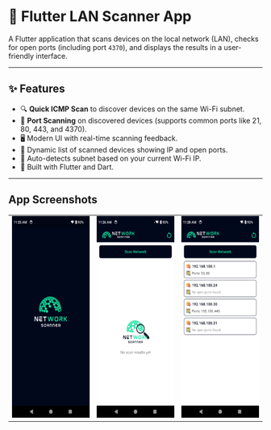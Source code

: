 # 📡 Flutter LAN Scanner App

A Flutter application that scans devices on the local network (LAN), checks for open ports (including port `4370`), and displays the results in a user-friendly interface.

---

## ✨ Features

- 🔍 **Quick ICMP Scan** to discover devices on the same Wi-Fi subnet.
- 🔐 **Port Scanning** on discovered devices (supports common ports like 21, 80, 443, and 4370).
- 🖥️ Modern UI with real-time scanning feedback.
- 🎨 Dynamic list of scanned devices showing IP and open ports.
- 🧭 Auto-detects subnet based on your current Wi-Fi IP.
- 📱 Built with Flutter and Dart.

---

## App Screenshots

<table>
  <tr>
    <td><img src="./Screenshots/SplashScreen.png" width="200" height="400" alt="Initial Home Screen" /></td>
    <td><img src="./Screenshots/HomeScreen.png" width="200" height="400" alt="Scanning in Progress" /></td>
    <td><img src="./Screenshots/ScannedNetwork.png" width="200" height="400" alt="Refresh Devices" /></td>
  </tr>
</table>